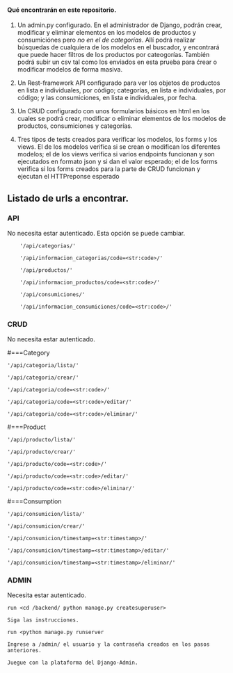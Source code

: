 #### Qué encontrarán en este repositorio. 

1. Un admin.py configurado. En el administrador de Django, podrán crear, modificar y eliminar elementos en los modelos de productos y consumiciónes pero _no en el de categorías_.
Allí podrá realizar búsquedas de cualquiera de los modelos en el buscador, y encontrará que puede hacer filtros de los productos por cateogorías. También podrá subir un csv tal como los enviados en esta prueba para ćrear o modificar modelos de forma masiva. 

2. Un Rest-framework API configurado para ver los objetos de productos en lista e individuales, por código; categorías, en lista e individuales, por código; y las consumiciones, en lista e individuales, por fecha. 

3. Un CRUD configurado con unos formularios básicos en html en los cuales se podrá crear, modificar o eliminar elementos de los modelos de productos, consumiciones y categorías. 

4. Tres tipos de tests creados para verificar los modelos, los forms y los views. El de los modelos verifica si se crean o modifican los diferentes modelos; el de los views verifica si varios endpoints funcionan y son ejecutados en formato json y si dan el valor esperado; el de los forms verifica si los forms creados para la parte de CRUD funcionan y ejecutan el HTTPreponse esperado

## Listado de urls a encontrar. 
### API
No necesita estar autenticado. Esta opción se puede cambiar. 

        '/api/categorias/'
        
        '/api/informacion_categorias/code=<str:code>/'
        
        '/api/productos/'
        
        '/api/informacion_productos/code=<str:code>/'
        
        '/api/consumiciones/'
        
        '/api/informacion_consumiciones/code=<str:code>/'
        
        
### CRUD

No necesita estar autenticado. 

#===Category

    '/api/categoria/lista/'
    
    '/api/categoria/crear/'
    
    '/api/categoria/code=<str:code>/'
    
    '/api/categoria/code=<str:code>/editar/'
    
    '/api/categoria/code=<str:code>/eliminar/'
    
    
#===Product

    '/api/producto/lista/'
    
    '/api/producto/crear/'
    
    '/api/producto/code=<str:code>/'
    
    '/api/producto/code=<str:code>/editar/'
    
    '/api/producto/code=<str:code>/eliminar/'
    
    
#===Consumption

    '/api/consumicion/lista/'
    
    '/api/consumicion/crear/'
    
    '/api/consumicion/timestamp=<str:timestamp>/'
    
    '/api/consumicion/timestamp=<str:timestamp>/editar/'
    
    '/api/consumicion/timestamp=<str:timestamp>/eliminar/' 
    



### ADMIN

Necesita estar autenticado. 

    run <cd /backend/ python manage.py createsuperuser>
    
    Siga las instrucciones. 
    
    run <python manage.py runserver
    
    Ingrese a /admin/ el usuario y la contraseña creados en los pasos anteriores. 
    
    Juegue con la plataforma del Django-Admin.
    
    
